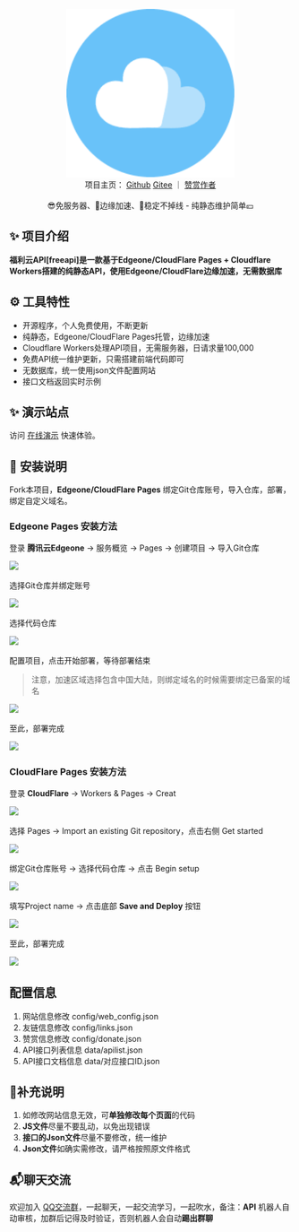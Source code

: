 <p align="center">
<div align="center">
    <a href="https://gitee.com/xwteam/freeapi">
        <img src="img/FreeAPI.png" alt="mpay" width=300 />
    </a>
</div>
<div align="center">
    项目主页：
    <a href="https://github.com/xwteam/freeapi" target="_blank">Github</a>
    <a href="https://gitee.com/xwteam/freeapi" target="_blank">Gitee</a> ｜
    <a href="https://free.xwteam.cn/donate" target="_blank">赞赏作者</a>
</div>
<br />
<div align="center">
    😎免服务器、🧩边缘加速、🛜稳定不掉线 - 纯静态维护简单💴
</div>
</p>

## ✨ 项目介绍

**福利云API[freeapi]是一款基于Edgeone/CloudFlare Pages + Cloudflare Workers搭建的纯静态API，使用Edgeone/CloudFlare边缘加速，无需数据库**

## ⚙️ 工具特性

- 开源程序，个人免费使用，不断更新
- 纯静态，Edgeone/CloudFlare Pages托管，边缘加速
- Cloudflare Workers处理API项目，无需服务器，日请求量100,000
- 免费API统一维护更新，只需搭建前端代码即可
- 无数据库，统一使用json文件配置网站
- 接口文档返回实时示例

## ✨ 演示站点

访问 [在线演示](https://demo.fuli.pp.ua/) 快速体验。

## 📝 安装说明

Fork本项目，**Edgeone/CloudFlare Pages** 绑定Git仓库账号，导入仓库，部署，绑定自定义域名。

### Edgeone Pages 安装方法

登录 **腾讯云Edgeone** → 服务概览 → Pages → 创建项目 → 导入Git仓库

![](/img/QYW8wq.png)

选择Git仓库并绑定账号

![](img/1Cb4Q8.png)

选择代码仓库

![](img/HM1a9G.png)

配置项目，点击开始部署，等待部署结束
> 注意，加速区域选择包含中国大陆，则绑定域名的时候需要绑定已备案的域名

![](img/V7be4z.png)

至此，部署完成

![](img/HGgC8H.png)

### CloudFlare Pages 安装方法

登录 **CloudFlare** → Workers & Pages → Creat

![](img/xhh9e3.png)

选择 Pages → Import an existing Git repository，点击右侧 Get started

![](img/GY10aB.png)

绑定Git仓库账号 → 选择代码仓库 → 点击 Begin setup

![](img/rhxwXl.png)

填写Project name → 点击底部 **Save and Deploy** 按钮

![](img/l9iPJS.png)

至此，部署完成

![](img/rztCbD.png)

## 配置信息

1. 网站信息修改 config/web_config.json
2. 友链信息修改 config/links.json
3. 赞赏信息修改 config/donate.json
4. API接口列表信息 data/apilist.json
5. API接口文档信息 data/对应接口ID.json

## 🔎补充说明

1. 如修改网站信息无效，可**单独修改每个页面**的代码
2. **JS文件**尽量不要乱动，以免出现错误
3. **接口的Json文件**尽量不要修改，统一维护
4. **Json文件**如确实需修改，请严格按照原文件格式

## 📬聊天交流

欢迎加入 [QQ交流群](https://www.xwteam.cn/go/qqqun)，一起聊天，一起交流学习，一起吹水，备注：**API** 机器人自动审核，加群后记得及时验证，否则机器人会自动**踢出群聊**
